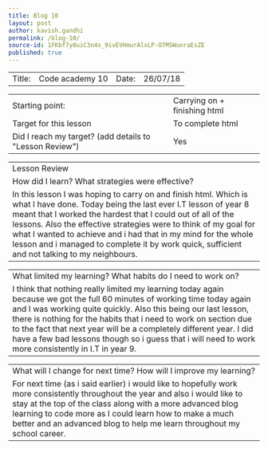 ```yaml
---
title: Blog 10
layout: post
author: kavish.gandhi
permalink: /blog-10/
source-id: 1FKbf7y0uiC3n4s_9ivEVHmurAlxLP-O7MSWunraEsZE
published: true
---
```

<table>
  <tr>
    <td>Title: </td>
    <td>Code academy 10</td>
    <td>Date: </td>
    <td>26/07/18</td>
  </tr>
</table>


<table>
  <tr>
    <td>Starting point:</td>
    <td>Carrying on + finishing html</td>
  </tr>
  <tr>
    <td>Target for this lesson </td>
    <td>To complete html</td>
  </tr>
  <tr>
    <td>Did I reach my target? 
(add details to "Lesson Review")</td>
    <td>Yes</td>
  </tr>
</table>


<table>
  <tr>
    <td>Lesson Review</td>
  </tr>
  <tr>
    <td>How did I learn? What strategies were effective? </td>
  </tr>
  <tr>
    <td>In this lesson I was hoping to carry on and finish html. Which is what I have done. Today being the last ever I.T lesson of year 8 meant that I worked the hardest that I could out of all of the lessons. Also the effective strategies were to think of my goal for what I wanted to achieve and i had that in my mind for the whole lesson and i managed to complete it by work quick, sufficient and not talking to my neighbours.</td>
  </tr>
</table>


<table>
  <tr>
    <td>What limited my learning? What habits do I need to work on?</td>
  </tr>
  <tr>
    <td>I think that nothing really limited my learning today again because we got the full 60 minutes of working time today again and I was working quite quickly. Also this being our last lesson, there is nothing for the habits that i need to work on section due to the fact that next year will be a completely different year. I did have a few bad lessons though so i guess that i will need to work more consistently in I.T in year 9.</td>
  </tr>
</table>


<table>
  <tr>
    <td>What will I change for next time? How will I improve my learning?</td>
  </tr>
  <tr>
    <td>For next time (as i said earlier) i would like to hopefully work more consistently throughout the year and also i would like to stay at the top of the class along with a more advanced blog learning to code more as I could learn how to make a much better and an advanced blog to help me learn throughout my school career.</td>
  </tr>
</table>


